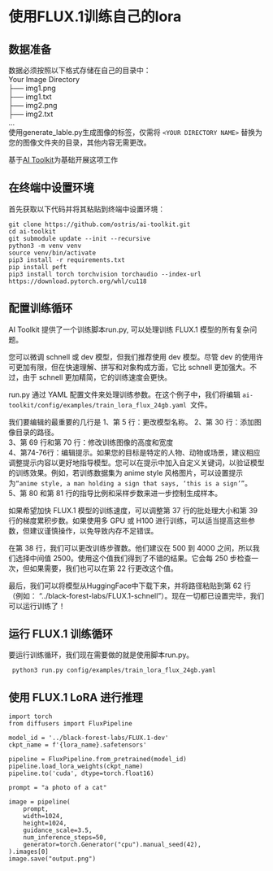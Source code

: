 # 使用FLUX.1训练自己的lora

## 数据准备
数据必须按照以下格式存储在自己的目录中：  
Your Image Directory  
├── img1.png  
├── img1.txt  
├── img2.png  
├── img2.txt  
...  
使用generate_lable.py生成图像的标签，仅需将 ```<YOUR DIRECTORY NAME>``` 替换为您的图像文件夹的目录，其他内容无需更改。

基于[AI Toolkit](https://github.com/ostris/ai-toolkit)为基础开展这项工作

## 在终端中设置环境
首先获取以下代码并将其粘贴到终端中设置环境：
```
git clone https://github.com/ostris/ai-toolkit.git
cd ai-toolkit
git submodule update --init --recursive
python3 -m venv venv
source venv/bin/activate
pip3 install -r requirements.txt
pip install peft
pip3 install torch torchvision torchaudio --index-url https://download.pytorch.org/whl/cu118
```

## 配置训练循环

AI Toolkit 提供了一个训练脚本run.py, 可以处理训练 FLUX.1 模型的所有复杂问题。

您可以微调 schnell 或 dev 模型，但我们推荐使用 dev 模型。尽管 dev 的使用许可更加有限，但在快速理解、拼写和对象构成方面，它比 schnell 更加强大。不过，由于 schnell 更加精简，它的训练速度会更快。

run.py 通过 YAML 配置文件来处理训练参数。在这个例子中，我们将编辑 ```ai-toolkit/config/examples/train_lora_flux_24gb.yaml ```文件。

我们要编辑的最重要的几行是
1、第 5 行：更改模型名称。 
2、第 30 行：添加图像目录的路径。    
3、第 69 行和第 70 行：修改训练图像的高度和宽度   
4、第74-76行：编辑提示。如果您的目标是特定的人物、动物或场景，建议相应调整提示内容以更好地指导模型。您可以在提示中加入自定义关键词，以验证模型的训练效果。例如，若训练数据集为 anime style 风格图片，可以设置提示为```“anime style, a man holding a sign that says, ‘this is a sign’”```。   
5、第 80 和第 81 行的指导比例和采样步数来进一步控制生成样本。   

如果希望加快 FLUX.1 模型的训练速度，可以调整第 37 行的批处理大小和第 39 行的梯度累积步数。如果使用多 GPU 或 H100 进行训练，可以适当提高这些参数，但建议谨慎操作，以免导致内存不足错误。

在第 38 行，我们可以更改训练步骤数。他们建议在 500 到 4000 之间，所以我们选择中间值 2500。使用这个值我们得到了不错的结果。它会每 250 步检查一次，但如果需要，我们也可以在第 22 行更改这个值。

最后，我们可以将模型从HuggingFace中下载下来，并将路径粘贴到第 62 行（例如： “../black-forest-labs/FLUX.1-schnell”）。现在一切都已设置完毕，我们可以运行训练了！

## 运行 FLUX.1 训练循环

要运行训练循环，我们现在需要做的就是使用脚本run.py。
```
 python3 run.py config/examples/train_lora_flux_24gb.yaml
```
## 使用 FLUX.1 LoRA 进行推理
```
import torch
from diffusers import FluxPipeline

model_id = '../black-forest-labs/FLUX.1-dev'
ckpt_name = f'{lora_name}.safetensors'

pipeline = FluxPipeline.from_pretrained(model_id)
pipeline.load_lora_weights(ckpt_name)
pipeline.to('cuda', dtype=torch.float16)

prompt = "a photo of a cat"

image = pipeline(
    prompt,
    width=1024,
    height=1024,
    guidance_scale=3.5,
    num_inference_steps=50,
    generator=torch.Generator("cpu").manual_seed(42),
).images[0]
image.save("output.png")
```

